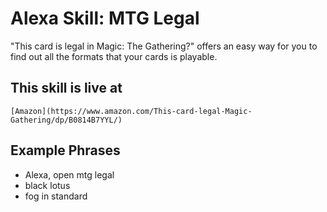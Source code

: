 # Alexa Skill: MTG Legal

"This card is legal in Magic: The Gathering?" offers an easy way for you to find out all the formats that your cards is playable.

## This skill is live at

`[Amazon](https://www.amazon.com/This-card-legal-Magic-Gathering/dp/B0814B7YYL/)`

## Example Phrases

- Alexa, open mtg legal
- black lotus
- fog in standard

